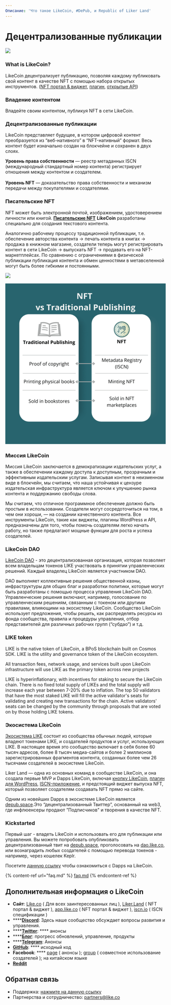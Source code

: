 ```yaml
---
Описание: 'Что такое LikeCoin, #DePub, и Republic of Liker Land'
---
```


# Децентрализованные публикации

![](<.gitbook/assets/LCF001-key visual v4.1-1.png>)

### What is LikeCoin?

LikeCoin децентрализует публикацию, позволяя каждому публиковать свой контент в качестве NFT с помощью набора открытых инструментов. ([NFT портал & виджет](https://app.like.co/), [плагин](https://wordpress.org/plugins/likecoin/), [открытые API](https://api.like.co/))

### Владение контентом

Владейте своим контентом, публикуя NFT в сети LikeCoin.

### Децентрализованные публикации

LikeCoin представляет будущее, в котором цифровой контент преобразуется из “веб-нативного” в “NFT-нативный” формат. Весь контент будет изначально создан на блокчейне и сохранен в двух слоях.

**Уровень права собственности** — реестр метаданных ISCN (международный стандартный номер контента) регистрирует отношения между контентом и создателем.\
\
**Уровень NFT** — доказательство права собственности и механизм передачи между покупателями и создателями.

### Писательские NFT

NFT может быть электронной почтой, изображением, удостоверением личности или книгой.  [**Писательские NFT**](general-guides/writing-nft/) **LikeCoin** разработаны специально для создания текстового контента.

Аналогично рабочему процессу традиционной публикации, т.е. обеспечение авторства контента -> печать контента в книгах -> продажа в книжном магазине, создатели теперь могут регистрировать контент в сети LikeCoin -> выпускать NFT -> продавать его на NFT-маркетплейсах. По сравнению с ограничениями в физической публикации публикация контента и обмен ценностями в метавселенной могут быть более гибкими и постоянными.

![](.gitbook/assets/likecoin\_ad115\_writingnft\_b-01.jpeg)

![](<.gitbook/assets/image (93).png>)

### **Миссия LikeCoin**

Миссия LikeCoin заключается в демократизации издательских услуг, а также в обеспечении каждому доступа к доступным, прозрачным и эффективным издательским услугам. Записывая контент в неизменном виде в блокчейн, мы считаем, что наша устойчивая к цензуре издательская инфраструктура является ключом к улучшению рынка контента и поддержанию свободы слова.

Мы считаем, что отличное программное обеспечение должно быть простым в использовании. Создатели могут сосредоточиться на том, в чем они хороши, — на создании качественного контента. Все инструменты LikeCoin, такие как виджеты, плагины WordPress и API, предназначены для того, чтобы помочь создателям легко начать работу, но также предлагают мощные функции для роста и успеха создателей.

### LikeCoin DAO

[LikeCoin DAO](https://dao.like.co/proposals) - это децентрализованная организация, которая позволяет всем владельцам токенов LIKE участвовать в принятии управленческих решений. Каждый владелец LikeCoin является участником DAO.&#x20;

DAO выполняет коллективные решения общественной казны, инфраструктуры для общих благ и разработки политики, которые могут быть разработаны с помощью процесса управления LikeCoin DAO. Управленческие решения включают, например, голосование по управленческим решениям, связанным с токеном или другими правилами, влияющими на экосистему LikeCoin. Сообщество LikeCoin использует предложения, чтобы решить, как распределять ресурсы из фонда сообщества, правила и процедуры управления, отбор представителей для различных рабочих групп (“субдао”) и т.д.

### LIKE token

LIKE is the native token of LikeCoin, a BPoS blockchain built on Cosmos SDK. LIKE is the utility and governance token of the LikeCoin ecosystem.

All transaction fees, network usage, and services built upon LikeCoin infrastructure will use LIKE as the primary token across new projects

LIKE is hyperinflationary, with incentives for staking to secure the LikeCoin chain. There is no fixed total supply of LIKEs and the total supply will increase each year between 7-20% due to inflation. The top 50 validators that have the most staked LIKE will fill the active validator's seats for validating and creating new transactions for the chain. Active validators' seats can be changed by the community through proposals that are voted on by those holding LIKE tokens.

### Экосистема LikeCoin

[Экосистема LIKE](https://likecoin.bigdipper.live/) состоит из сообщества обычных людей, которые владеют токенами LIKE, и создателей продуктов и услуг, использующих LIKE. В настоящее время это сообщество включает в себя более 60 тысяч адресов, более 8 тысяч медиа-сайтов и более 2 миллионов зарегистрированных фрагментов контента, созданных более чем 26 тысячами создателей в экосистеме LikeCoin.

Liker Land — одна из основных команд в сообществе LikeCoin, и она создала первые MVP и Dapps LikeCoin, включая [кнопку LikeCoin](https://docs.like.co/developer/likecoin-button), [плагин для WordPress](https://wordpress.org/plugins/likecoin/), [ISCN-приложение](https://app.like.co/), и предстоящий виджет выпуска NFT, который позволяет создателям создавать NFT прямо на сайте.

Одним из новейших Dapps в экосистеме LikeCoin является [depub.space](https://depub.space/).Это “децентрализованный Твиттер”, основанный на web3, где инфлюенсеры продают ”Подписчиков" и творения в качестве NFT.&#x20;

### Kickstarted

Первый шаг - владеть LikeCoin и использовать его для публикации или управления. Вы можете попробовать опубликовать децентрализованный твит на [depub.space](https://depub.space), проголосовать на [dao.like.co](http://dao.like.co/), или вознаградить любых создателей с помощью перевода токенов - например, через кошелек Keplr.

Посетите [данную ссылку](https://about.like.co/apps) чтобы ознакомиться с Dapps на LikeCoin. &#x20;

{% content-ref url="faq.md" %}
[faq.md](faq.md)
{% endcontent-ref %}

## Дополнительная информация о LikeCoin

* **Сайт**: [Like.co](https://like.co) ( Для всех заинтересованных лиц ), [Liker.Land](https://liker.land) ( NFT портал & виджет ), [app.like.co](https://app.like.co/) ( NFT портал & виджет ), [iscn.io](https://iscn.io/) ( ISCN спецификации )
* ****[**Discord**](https://discord.gg/likecoin): Здесь наше сообщество обсуждает вопросы развития и управления.
* ****[**Twitter**](https://twitter.com/likecoin): **** анонсы
* ****[**Блог**](httsps://blog.like.co): прогресс обновлений, управление, продукты
* ****[**Telegram**](https://t.me/likecoin\_dao): Анонсы
* [**GitHub**](https://github.com/likecoin): **** исходный код
* **Facebook**: **** [page](https://www.facebook.com/Liker.Land/) ( анонсы ); [group](https://www.facebook.com/groups/likecoin) ( совместное использование создателей ); на китайском языке
* [**Reddit**](https://www.reddit.com/r/LikeCoin/)

## Обратная связь

* Поддержка: [нажмите на данную ссылку](https://go.crisp.chat/chat/embed/?website\_id=5c009125-5863-4059-ba65-43f177ca33f7)
* Партнерства и сотрудничество: partners@like.co
